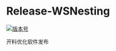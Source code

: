 # Release-WSNesting

[![版本号](https://img.shields.io/badge/release-2.2.0.11-blue.svg?style=flat-square)](https://github.com/WangShiSoftware/Release-WSNesting/releases)

开料优化软件发布
